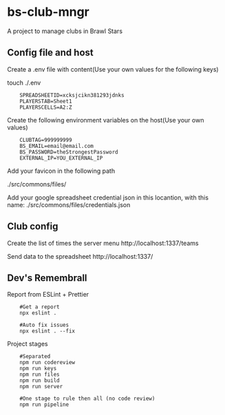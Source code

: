 # bs-club-mngr
A project to manage clubs in Brawl Stars


## Config file and host

Create a .env file with content(Use your own values for the following keys)

touch ./.env
```
    SPREADSHEETID=xcksjcikn381293jdnks
    PLAYERSTAB=Sheet1
    PLAYERSCELLS=A2:Z
```

Create the following environment variables on the host(Use your own values)

```
    CLUBTAG=999999999
    BS_EMAIL=email@email.com
    BS_PASSWORD=theStrongestPassword
    EXTERNAL_IP=YOU_EXTERNAL_IP
```

Add your favicon in the following path

./src/commons/files/

Add your google spreadsheet credential json in this locantion, with this name:
./src/commons/files/credentials.json

## Club config

Create the list of times the server menu
http://localhost:1337/teams

Send data to the spreadsheet
http://localhost:1337/



## Dev's Remembrall

Report from ESLint + Prettier

```
    #Get a report
    npx eslint .

    #Auto fix issues
    npx eslint . --fix
```

Project stages

```
    #Separated
    npm run codereview
    npm run keys
    npm run files
    npm run build
    npm run server

    #One stage to rule then all (no code review)
    npm run pipeline
```
